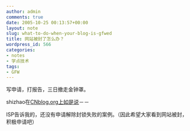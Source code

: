 ```yaml
---
author: admin
comments: true
date: 2005-10-25 00:13:57+00:00
layout: note
slug: what-to-do-when-your-blog-is-gfwed
title: 网站被封了怎么办？
wordpress_id: 566
categories:
- notes
- 学点技术
tags:
- GFW
---
```


写申请，打报告，三日撤走金钟罩。

shizhao在[CNblog.org上如是说](http://blog.cnblog.org/archives/2005/10/ntitlennnnnncon.html)－－

ISP告诉我的，还没有申请解除封锁失败的案例。（因此希望大家看到网站被封，积极申请吧）
